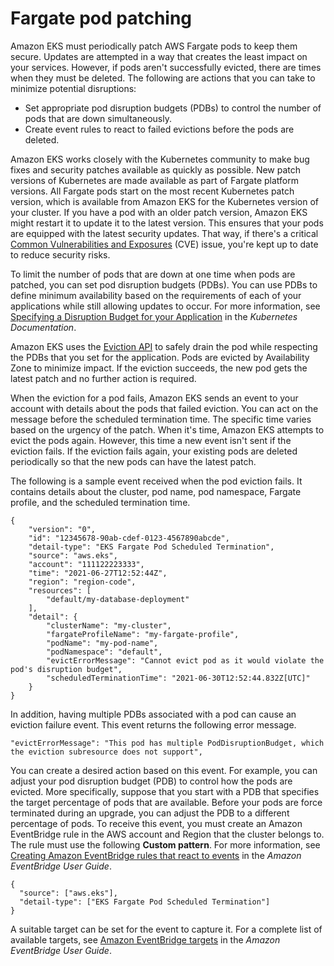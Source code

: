 # Fargate pod patching<a name="fargate-pod-patching"></a>

Amazon EKS must periodically patch AWS Fargate pods to keep them secure\. Updates are attempted in a way that creates the least impact on your services\. However, if pods aren't successfully evicted, there are times when they must be deleted\. The following are actions that you can take to minimize potential disruptions:
+ Set appropriate pod disruption budgets \(PDBs\) to control the number of pods that are down simultaneously\.
+ Create event rules to react to failed evictions before the pods are deleted\.

Amazon EKS works closely with the Kubernetes community to make bug fixes and security patches available as quickly as possible\. New patch versions of Kubernetes are made available as part of Fargate platform versions\. All Fargate pods start on the most recent Kubernetes patch version, which is available from Amazon EKS for the Kubernetes version of your cluster\. If you have a pod with an older patch version, Amazon EKS might restart it to update it to the latest version\. This ensures that your pods are equipped with the latest security updates\. That way, if there's a critical [Common Vulnerabilities and Exposures](https://cve.mitre.org/) \(CVE\) issue, you're kept up to date to reduce security risks\.

To limit the number of pods that are down at one time when pods are patched, you can set pod disruption budgets \(PDBs\)\. You can use PDBs to define minimum availability based on the requirements of each of your applications while still allowing updates to occur\. For more information, see [Specifying a Disruption Budget for your Application](https://kubernetes.io/docs/tasks/run-application/configure-pdb/) in the *Kubernetes Documentation*\.

Amazon EKS uses the [Eviction API](https://kubernetes.io/docs/tasks/administer-cluster/safely-drain-node/#eviction-api) to safely drain the pod while respecting the PDBs that you set for the application\. Pods are evicted by Availability Zone to minimize impact\. If the eviction succeeds, the new pod gets the latest patch and no further action is required\.

When the eviction for a pod fails, Amazon EKS sends an event to your account with details about the pods that failed eviction\. You can act on the message before the scheduled termination time\. The specific time varies based on the urgency of the patch\. When it's time, Amazon EKS attempts to evict the pods again\. However, this time a new event isn't sent if the eviction fails\. If the eviction fails again, your existing pods are deleted periodically so that the new pods can have the latest patch\.

The following is a sample event received when the pod eviction fails\. It contains details about the cluster, pod name, pod namespace, Fargate profile, and the scheduled termination time\.

```
{
    "version": "0",
    "id": "12345678-90ab-cdef-0123-4567890abcde",
    "detail-type": "EKS Fargate Pod Scheduled Termination",
    "source": "aws.eks",
    "account": "111122223333",
    "time": "2021-06-27T12:52:44Z",
    "region": "region-code",
    "resources": [
        "default/my-database-deployment"
    ],
    "detail": {
        "clusterName": "my-cluster",
        "fargateProfileName": "my-fargate-profile",
        "podName": "my-pod-name",
        "podNamespace": "default",
        "evictErrorMessage": "Cannot evict pod as it would violate the pod's disruption budget",
        "scheduledTerminationTime": "2021-06-30T12:52:44.832Z[UTC]"
    }
}
```

In addition, having multiple PDBs associated with a pod can cause an eviction failure event\. This event returns the following error message\.

```
"evictErrorMessage": "This pod has multiple PodDisruptionBudget, which the eviction subresource does not support",
```

You can create a desired action based on this event\. For example, you can adjust your pod disruption budget \(PDB\) to control how the pods are evicted\. More specifically, suppose that you start with a PDB that specifies the target percentage of pods that are available\. Before your pods are force terminated during an upgrade, you can adjust the PDB to a different percentage of pods\. To receive this event, you must create an Amazon EventBridge rule in the AWS account and Region that the cluster belongs to\. The rule must use the following **Custom pattern**\. For more information, see [Creating Amazon EventBridge rules that react to events](https://docs.aws.amazon.com/eventbridge/latest/userguide/eb-create-rule.html) in the *Amazon EventBridge User Guide*\.

```
{
  "source": ["aws.eks"],
  "detail-type": ["EKS Fargate Pod Scheduled Termination"]
}
```

A suitable target can be set for the event to capture it\. For a complete list of available targets, see [Amazon EventBridge targets](https://docs.aws.amazon.com/eventbridge/latest/userguide/eb-targets.html) in the *Amazon EventBridge User Guide*\.